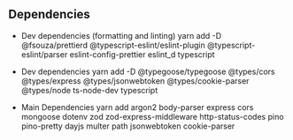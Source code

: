 ## Dependencies

- Dev dependencies (formatting and linting)
  yarn add -D @fsouza/prettierd @typescript-eslint/eslint-plugin @typescript-eslint/parser eslint-config-prettier eslint_d typescript

- Dev dependencies
  yarn add -D @typegoose/typegoose @types/cors @types/express @types/jsonwebtoken @types/cookie-parser @types/node ts-node-dev typescript

- Main Dependencies
  yarn add argon2 body-parser express cors mongoose dotenv zod zod-express-middleware http-status-codes pino pino-pretty dayjs multer path jsonwebtoken cookie-parser
